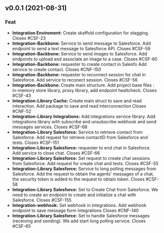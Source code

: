 
<a name="v0.0.1"></a>
## v0.0.1 (2021-08-31)
### Feat

* **Integration Enviroment:** Create skaffold configuration for stagging. Closes #CSF-23
* **Integration-Backbone:** Service to send message to Salesforce. Add endpoint to send a text message to Salesforce API. Closes #CSF-59
* **Integration-Backbone:** Service to send images to Salesforce. Add endpoints to upload and associate an image to a case. Closes #CSF-60
* **Integration-Backbone:** requester  to create  contact  in  Salesfo Add service to create contact. Closes #CNF-150
* **Integration-Backbone:** requester  to reconnect session for chat in  Salesforce. Add service to reconect session. Closes #CSF-56
* **Integration-Backbone:** Create main structure. Add project  base files : in-memory store library, proxy library, add endpoint healtcheck. Closes #CSF-43
* **Integration-Library Cache:**  Create main struct to save and read interaction. Add package to save and read interconnection Closes #CNF-52
* **Integration-Library Integrations:** Add integrations service library. Add integrations library with subscribe and unsubscribe webhook and send messages services. Closes #CSF-68
* **Integration-Library Salesforce:** Service to retrieve contact from Salesforce. Add request for retrieve contactID from Salesforce and tests. Closes #CSF-151
* **Integration-Library Salesforce:** requester  to end  chat  in  Salesforce. Add service to close chat. Closes #CSF-66
* **Integration-Library Salesforce:** Set request to create chat sessions from Salesforce. Add request for create chat and tests. Closes #CSF-55
* **Integration-Library Salesforce:** Service to long polling messages from Salesforce. Add the request to obtain the agents' messages  of a chat, the security token is added to the request to obtain token. Closes #CSF-58
* **Integration-Library Salesforce:** Set to Create Chat from Salesforce. We need to create an endpoint to create and initialize a chat with Salesforce. Closes #CSF-155
* **Integration-webhook:**  Set webhook in integrations. Add webhook endpoint  to save message form integrations Closes #CNF-140
* **Integration-Library Salesforce:** Set to handle Salesforce messages (receiving and sending). We add start long polling service. Closes #CSF-65

